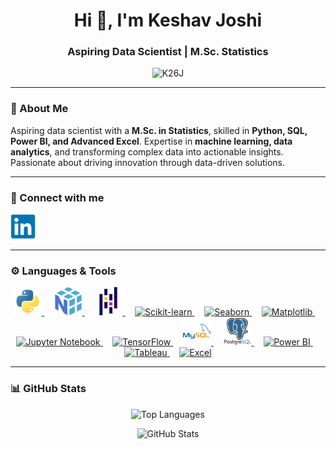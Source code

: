 <h1 align="center">Hi 👋, I'm Keshav Joshi</h1>
<h3 align="center">Aspiring Data Scientist | M.Sc. Statistics</h3>

<p align="center">
  <img src="https://komarev.com/ghpvc/?username=K26J&label=Profile%20views&color=0e75b6&style=flat" alt="K26J" />
</p>

---

### 🚀 About Me  
Aspiring data scientist with a **M.Sc. in Statistics**, skilled in **Python, SQL, Power BI, and Advanced Excel**. Expertise in **machine learning, data analytics**, and transforming complex data into actionable insights. Passionate about driving innovation through data-driven solutions.

---

### 🔗 Connect with me  
<p align="left">
  <a href="https://www.linkedin.com/in/keshav-m-joshi/" target="_blank">
    <img src="https://raw.githubusercontent.com/devicons/devicon/master/icons/linkedin/linkedin-original.svg" alt="LinkedIn" width="40" height="40"/>
  </a>
</p>

---

### ⚙️ Languages & Tools  
<p align="center">
  <a href="https://www.python.org/" target="_blank">
    <img src="https://raw.githubusercontent.com/devicons/devicon/master/icons/python/python-original.svg" alt="Python" width="45" height="45"/>
  </a>&nbsp;&nbsp;&nbsp;
  <a href="https://numpy.org/" target="_blank">
    <img src="https://raw.githubusercontent.com/devicons/devicon/master/icons/numpy/numpy-original.svg" alt="NumPy" width="45" height="45"/>
  </a>&nbsp;&nbsp;&nbsp;
  <a href="https://pandas.pydata.org/" target="_blank">
    <img src="https://raw.githubusercontent.com/devicons/devicon/master/icons/pandas/pandas-original.svg" alt="Pandas" width="45" height="45"/>
  </a>&nbsp;&nbsp;&nbsp;
  <a href="https://scikit-learn.org/" target="_blank">
    <img src="https://upload.wikimedia.org/wikipedia/commons/0/05/Scikit_learn_logo_small.svg" alt="Scikit-learn" width="45" height="45"/>
  </a>&nbsp;&nbsp;&nbsp;
  <a href="https://seaborn.pydata.org/" target="_blank">
    <img src="https://seaborn.pydata.org/_images/logo-mark-lightbg.svg" alt="Seaborn" width="45" height="45"/>
  </a>&nbsp;&nbsp;&nbsp;
  <a href="https://matplotlib.org/" target="_blank">
    <img src="https://matplotlib.org/3.3.0/_images/sphx_glr_logos2_003.png" alt="Matplotlib" width="60" height="45"/>
  </a>&nbsp;&nbsp;&nbsp;
  <a href="https://jupyter.org/" target="_blank">
    <img src="https://cdn.dida.do/blog/20210329_FG_dida-tech-stack/jupyter_logo.png" alt="Jupyter Notebook" width="45" height="45"/>
  </a>&nbsp;&nbsp;&nbsp;
  <a href="https://www.tensorflow.org/" target="_blank">
    <img src="https://static-00.iconduck.com/assets.00/tensorflow-logo-icon-956x1024-b3p0phpm.png" alt="TensorFlow" width="45" height="45"/>
  </a>&nbsp;&nbsp;&nbsp;
  <a href="https://www.mysql.com/" target="_blank">
    <img src="https://raw.githubusercontent.com/devicons/devicon/master/icons/mysql/mysql-original-wordmark.svg" alt="MySQL" width="45" height="45"/>
  </a>&nbsp;&nbsp;&nbsp;
  <a href="https://www.postgresql.org/" target="_blank">
    <img src="https://raw.githubusercontent.com/devicons/devicon/master/icons/postgresql/postgresql-original-wordmark.svg" alt="PostgreSQL" width="45" height="45"/>
  </a>&nbsp;&nbsp;&nbsp;
  <a href="https://powerbi.microsoft.com/" target="_blank">
    <img src="https://cdn.freelogovectors.net/wp-content/uploads/2023/11/power-bi-logo-freelogovectors.net_.png" alt="Power BI" width="45" height="45"/>
  </a>&nbsp;&nbsp;&nbsp;
  <a href="https://www.tableau.com/" target="_blank">
    <img src="https://logosmarcas.net/wp-content/uploads/2021/10/Tableau-Logo-650x366.png" alt="Tableau" width="45" height="45"/>
  </a>&nbsp;&nbsp;&nbsp;
  <a href="https://www.microsoft.com/en-us/microsoft-365/excel" target="_blank">
    <img src="https://cdn.shopify.com/s/files/1/0090/2125/9831/collections/Microsoft_Office_Excel.png?v=1705563348" alt="Excel" width="45" height="45"/>
  </a>
</p>

---

### 📊 GitHub Stats  
<p align="center">
  <img src="https://github-readme-stats.vercel.app/api/top-langs?username=K26J&show_icons=true&locale=en&layout=compact&size_weight=0.4" alt="Top Languages" />
</p>

<p align="center">
  <img src="https://github-readme-stats.vercel.app/api?username=K26J&show_icons=true&locale=en&size_weight=0.4" alt="GitHub Stats" />
</p>
